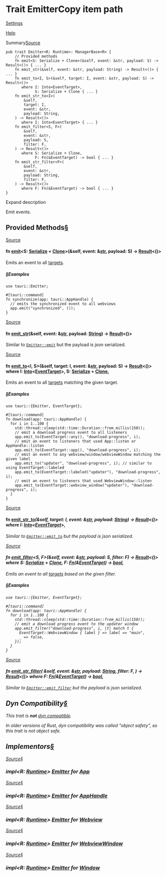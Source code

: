 # Trait EmitterCopy item path

[Settings](../settings.html)

[Help](../help.html)

Summary[Source](../src/tauri/lib.rs.html#949-1054)

```
pub trait Emitter<R: Runtime>: ManagerBase<R> {
    // Provided methods
    fn emit<S: Serialize + Clone>(&self, event: &str, payload: S) -> Result<()> { ... }
    fn emit_str(&self, event: &str, payload: String) -> Result<()> { ... }
    fn emit_to<I, S>(&self, target: I, event: &str, payload: S) -> Result<()>
       where I: Into<EventTarget>,
             S: Serialize + Clone { ... }
    fn emit_str_to<I>(
        &self,
        target: I,
        event: &str,
        payload: String,
    ) -> Result<()>
       where I: Into<EventTarget> { ... }
    fn emit_filter<S, F>(
        &self,
        event: &str,
        payload: S,
        filter: F,
    ) -> Result<()>
       where S: Serialize + Clone,
             F: Fn(&EventTarget) -> bool { ... }
    fn emit_str_filter<F>(
        &self,
        event: &str,
        payload: String,
        filter: F,
    ) -> Result<()>
       where F: Fn(&EventTarget) -> bool { ... }
}
```

Expand description

Emit events.

## Provided Methods[§](#provided-methods)

[Source](../src/tauri/lib.rs.html#962-966)

#### fn [emit](#method.emit)<S: [Serialize](https://docs.rs/serde/1.0.219/x86_64-unknown-linux-gnu/serde/ser/trait.Serialize.html "trait serde::ser::Serialize") + [Clone](https://doc.rust-lang.org/nightly/core/clone/trait.Clone.html "trait core::clone::Clone")>(&self, event: &[str](https://doc.rust-lang.org/nightly/std/primitive.str.html), payload: S) -> [Result](type.Result.html.md "type tauri::Result")<[()](https://doc.rust-lang.org/nightly/std/primitive.unit.html)>

Emits an event to all [targets](enum.EventTarget.html.md "enum tauri::EventTarget").

##### [§](#examples)Examples

```
use tauri::Emitter;

#[tauri::command]
fn synchronize(app: tauri::AppHandle) {
  // emits the synchronized event to all webviews
  app.emit("synchronized", ());
}
```

[Source](../src/tauri/lib.rs.html#969-973)

#### fn [emit\_str](#method.emit_str)(&self, event: &[str](https://doc.rust-lang.org/nightly/std/primitive.str.html), payload: [String](https://doc.rust-lang.org/nightly/alloc/string/struct.String.html "struct alloc::string::String")) -> [Result](type.Result.html.md "type tauri::Result")<[()](https://doc.rust-lang.org/nightly/std/primitive.unit.html)>

Similar to [`Emitter::emit`](trait.Emitter.html_method.emit.md "method tauri::Emitter::emit") but the payload is json serialized.

[Source](../src/tauri/lib.rs.html#997-1005)

#### fn [emit\_to](#method.emit_to)<I, S>(&self, target: I, event: &[str](https://doc.rust-lang.org/nightly/std/primitive.str.html), payload: S) -> [Result](type.Result.html.md "type tauri::Result")<[()](https://doc.rust-lang.org/nightly/std/primitive.unit.html)> where I: [Into](https://doc.rust-lang.org/nightly/core/convert/trait.Into.html "trait core::convert::Into")<[EventTarget](enum.EventTarget.html.md "enum tauri::EventTarget")>, S: [Serialize](https://docs.rs/serde/1.0.219/x86_64-unknown-linux-gnu/serde/ser/trait.Serialize.html "trait serde::ser::Serialize") + [Clone](https://doc.rust-lang.org/nightly/core/clone/trait.Clone.html "trait core::clone::Clone"),

Emits an event to all [targets](enum.EventTarget.html.md "enum tauri::EventTarget") matching the given target.

##### [§](#examples-1)Examples

```
use tauri::{Emitter, EventTarget};

#[tauri::command]
fn download(app: tauri::AppHandle) {
  for i in 1..100 {
    std::thread::sleep(std::time::Duration::from_millis(150));
    // emit a download progress event to all listeners
    app.emit_to(EventTarget::any(), "download-progress", i);
    // emit an event to listeners that used App::listen or AppHandle::listen
    app.emit_to(EventTarget::app(), "download-progress", i);
    // emit an event to any webview/window/webviewWindow matching the given label
    app.emit_to("updater", "download-progress", i); // similar to using EventTarget::labeled
    app.emit_to(EventTarget::labeled("updater"), "download-progress", i);
    // emit an event to listeners that used WebviewWindow::listen
    app.emit_to(EventTarget::webview_window("updater"), "download-progress", i);
  }
}
```

[Source](../src/tauri/lib.rs.html#1008-1015)

#### fn [emit\_str\_to](#method.emit_str_to)<I>(&self, target: I, event: &[str](https://doc.rust-lang.org/nightly/std/primitive.str.html), payload: [String](https://doc.rust-lang.org/nightly/alloc/string/struct.String.html "struct alloc::string::String")) -> [Result](type.Result.html.md "type tauri::Result")<[()](https://doc.rust-lang.org/nightly/std/primitive.unit.html)> where I: [Into](https://doc.rust-lang.org/nightly/core/convert/trait.Into.html "trait core::convert::Into")<[EventTarget](enum.EventTarget.html.md "enum tauri::EventTarget")>,

Similar to [`Emitter::emit_to`](trait.Emitter.html_method.emit_to.md "method tauri::Emitter::emit_to") but the payload is json serialized.

[Source](../src/tauri/lib.rs.html#1035-1043)

#### fn [emit\_filter](#method.emit_filter)<S, F>(&self, event: &[str](https://doc.rust-lang.org/nightly/std/primitive.str.html), payload: S, filter: F) -> [Result](type.Result.html.md "type tauri::Result")<[()](https://doc.rust-lang.org/nightly/std/primitive.unit.html)> where S: [Serialize](https://docs.rs/serde/1.0.219/x86_64-unknown-linux-gnu/serde/ser/trait.Serialize.html "trait serde::ser::Serialize") + [Clone](https://doc.rust-lang.org/nightly/core/clone/trait.Clone.html "trait core::clone::Clone"), F: [Fn](https://doc.rust-lang.org/nightly/core/ops/function/trait.Fn.html "trait core::ops::function::Fn")(&[EventTarget](enum.EventTarget.html.md "enum tauri::EventTarget")) -> [bool](https://doc.rust-lang.org/nightly/std/primitive.bool.html),

Emits an event to all [targets](enum.EventTarget.html.md "enum tauri::EventTarget") based on the given filter.

##### [§](#examples-2)Examples

```
use tauri::{Emitter, EventTarget};

#[tauri::command]
fn download(app: tauri::AppHandle) {
  for i in 1..100 {
    std::thread::sleep(std::time::Duration::from_millis(150));
    // emit a download progress event to the updater window
    app.emit_filter("download-progress", i, |t| match t {
      EventTarget::WebviewWindow { label } => label == "main",
      _ => false,
    });
  }
}
```

[Source](../src/tauri/lib.rs.html#1046-1053)

#### fn [emit\_str\_filter](#method.emit_str_filter)<F>( &self, event: &[str](https://doc.rust-lang.org/nightly/std/primitive.str.html), payload: [String](https://doc.rust-lang.org/nightly/alloc/string/struct.String.html "struct alloc::string::String"), filter: F, ) -> [Result](type.Result.html.md "type tauri::Result")<[()](https://doc.rust-lang.org/nightly/std/primitive.unit.html)> where F: [Fn](https://doc.rust-lang.org/nightly/core/ops/function/trait.Fn.html "trait core::ops::function::Fn")(&[EventTarget](enum.EventTarget.html.md "enum tauri::EventTarget")) -> [bool](https://doc.rust-lang.org/nightly/std/primitive.bool.html),

Similar to [`Emitter::emit_filter`](trait.Emitter.html_method.emit_filter.md "method tauri::Emitter::emit_filter") but the payload is json serialized.

## Dyn Compatibility[§](#dyn-compatibility)

This trait is **not** [dyn compatible](https://doc.rust-lang.org/nightly/reference/items/traits.html#dyn-compatibility).

*In older versions of Rust, dyn compatibility was called "object safety", so this trait is not object safe.*

## Implementors[§](#implementors)

[Source](../src/tauri/app.rs.html#1078)[§](#impl-Emitter%3CR%3E-for-App%3CR%3E)

### impl<R: [Runtime](trait.Runtime.html.md "trait tauri::Runtime")> [Emitter](trait.Emitter.html.md "trait tauri::Emitter")<R> for [App](struct.App.html.md "struct tauri::App")<R>

[Source](../src/tauri/app.rs.html#1079)[§](#impl-Emitter%3CR%3E-for-AppHandle%3CR%3E)

### impl<R: [Runtime](trait.Runtime.html.md "trait tauri::Runtime")> [Emitter](trait.Emitter.html.md "trait tauri::Emitter")<R> for [AppHandle](struct.AppHandle.html.md "struct tauri::AppHandle")<R>

[Source](../src/tauri/webview/mod.rs.html#1863)[§](#impl-Emitter%3CR%3E-for-Webview%3CR%3E)

### impl<R: [Runtime](trait.Runtime.html.md "trait tauri::Runtime")> [Emitter](trait.Emitter.html.md "trait tauri::Emitter")<R> for [Webview](webview\struct.Webview.html.md "struct tauri::webview::Webview")<R>

[Source](../src/tauri/webview/webview_window.rs.html#2167)[§](#impl-Emitter%3CR%3E-for-WebviewWindow%3CR%3E)

### impl<R: [Runtime](trait.Runtime.html.md "trait tauri::Runtime")> [Emitter](trait.Emitter.html.md "trait tauri::Emitter")<R> for [WebviewWindow](webview\struct.WebviewWindow.html.md "struct tauri::webview::WebviewWindow")<R>

[Source](../src/tauri/window/mod.rs.html#2226)[§](#impl-Emitter%3CR%3E-for-Window%3CR%3E)

### impl<R: [Runtime](trait.Runtime.html.md "trait tauri::Runtime")> [Emitter](trait.Emitter.html.md "trait tauri::Emitter")<R> for [Window](window\struct.Window.html.md "struct tauri::window::Window")<R>